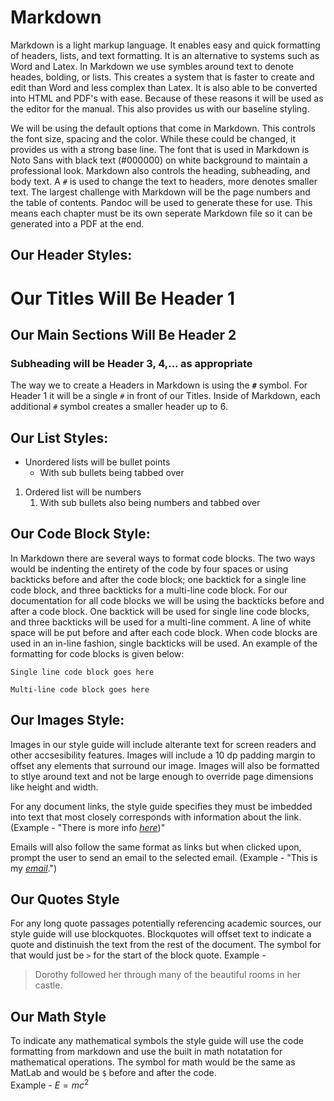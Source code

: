 
# Markdown
Markdown is a light markup language. It enables easy and quick formatting of headers, lists, and text formatting. It is an alternative to systems such as Word and Latex. In Markdown we use symbles around text to denote heades, bolding, or lists. This creates a system that is faster to create and edit than Word and less complex than Latex. It is also able to be converted into HTML and PDF's with ease. Because of these reasons it will be used as the editor for the manual. This also provides us with our baseline styling.

We will be using the default options that come in Markdown. This controls the font size, spacing and the color. While these could be changed, it provides us with a strong base line. The font that is used in Markdown is Noto Sans with black text (#000000) on white background to maintain a professional look. Markdown also controls the heading, subheading, and body text. A ```#``` is used to change the text to headers, more denotes smaller text. The largest challenge with Markdown will be the page numbers and the table of contents. Pandoc will be used to generate these for use. This means each chapter must be its own seperate Markdown file so it can be generated into a PDF at the end.

## Our Header Styles:

# Our Titles Will Be Header 1
## Our Main Sections Will Be Header 2
### Subheading will be Header 3, 4,... as appropriate
The way we to create a Headers in Markdown is using the **``#``** symbol. For Header 1 it will be a single ``#`` in front of our Titles. Inside of Markdown, each additional ``#`` symbol creates a smaller header up to 6. 

## Our List Styles:
- Unordered lists will be bullet points
	- With sub bullets being tabbed over

1. Ordered list will be numbers
	1. With sub bullets also being numbers and tabbed over

## Our Code Block Style:
In Markdown there are several ways to format code blocks. The two ways would be indenting the entirety of the code by four spaces or using backticks before and after the code block; one backtick for a single line code block, and three backticks for a multi-line code block. For our documentation for all code blocks we will be using the backticks before and after a code block. One backtick will be used for single line code blocks, and three backticks will be used for a multi-line comment. A line of white space will be put before and after each code block. When code blocks are used in an in-line fashion, single backticks will be used. An example of the formatting for code blocks is given below:

`Single line code block goes here`

 ```
 Multi-line code block goes here
```

## Our Images Style:

Images in our style guide will include alterante text for screen readers and other accsesibility features. Images will include a 10 dp padding margin to offset any elements that surround our image. Images will also be formatted to stlye around text and not be large enough to override page dimensions like height and width. 

For any document links, the style guide specifies they must be imbedded into text that most closely corresponds with information about the link. (Example - "There is more info *[here](https://github.com/Drew-Watson-117/Tech-Comm-User-Manual/blob/master/Style%20Guide.md)*)" 

Emails will also follow the same format as links but when clicked upon, prompt the user to send an email to the selected email. (Example - "This is my *[email](mailto:dummyemail@email.com)*.")

## Our Quotes Style
For any long quote passages potentially referencing academic sources, our style guide will use blockquotes. Blockquotes will offset text to indicate a quote and distinuish the text from the rest of the document. The symbol for that would just be ```>``` for the start of the block quote.
Example - 
>Dorothy followed her through many of the beautiful rooms in her castle.

## Our Math Style
To indicate any mathematical symbols the style guide will use the code formatting from markdown and use the built in math notatation for mathematical operations. 
The symbol for math would be the same as MatLab and would be ```$``` before and after the code.  
Example - 
$E=mc^2$

